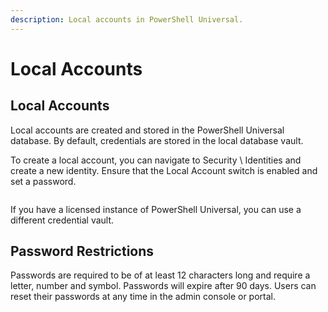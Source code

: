 ```yaml
---
description: Local accounts in PowerShell Universal.
---
```


# Local Accounts

## Local Accounts

Local accounts are created and stored in the PowerShell Universal database. By default, credentials are stored in the local database vault.

To create a local account, you can navigate to Security \ Identities and create a new identity. Ensure that the Local Account switch is enabled and set a password.

<figure><img src="../.gitbook/assets/image (323).png" alt=""><figcaption></figcaption></figure>

If you have a licensed instance of PowerShell Universal, you can use a different credential vault.

## Password Restrictions

Passwords are required to be of at least 12 characters long and require a letter, number and symbol. Passwords will expire after 90 days. Users can reset their passwords at any time in the admin console or portal.&#x20;
